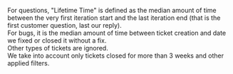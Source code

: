 For questions, "Lifetime Time" is defined as the median amount of time between the very first iteration start and the last iteration end (that is the first customer question, last our reply).<br>
For bugs, it is the median amount of time between ticket creation and date we fixed or closed it without a fix.<br>
Other types of tickets are ignored.<br>
We take into account only tickets closed for more than 3 weeks and other applied filters.